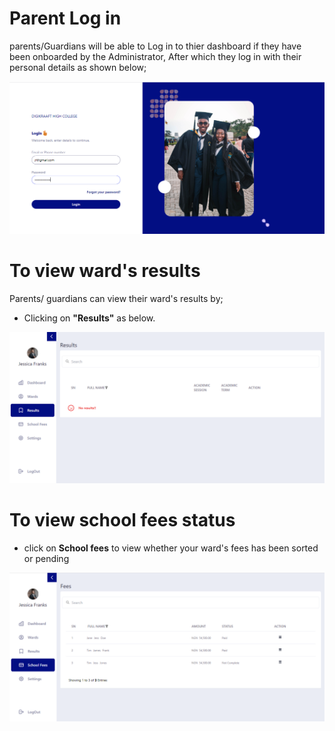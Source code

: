 # Parent Log in

parents/Guardians will be able to Log in to thier dashboard if they have been onboarded by the Administrator, After which they log in with their personal details as shown below;

![has blue](https://github.com/digikraaft/docs.scoolyn.com/blob/emma/parent%20login.png)


# To view ward's results
Parents/ guardians can view their ward's results by;

- Clicking on **"Results"** as below. 

![results](https://github.com/digikraaft/docs.scoolyn.com/blob/emma/parent-%20results.png)

# To view school fees status

- click on **School fees** to view whether your ward's fees has been sorted or pending

![blue](https://github.com/digikraaft/docs.scoolyn.com/blob/emma/school%20fees%20status.png)



